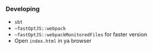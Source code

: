### Developing

* `sbt`
* `~fastOptJS::webpack`
* `~fastOptJS::webpackMonitoredFiles` for faster version
* Open `index.html` in ya browser
